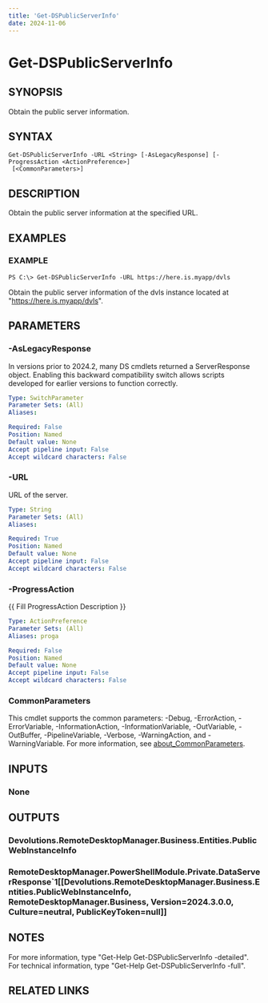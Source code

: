 ```yaml
---
title: 'Get-DSPublicServerInfo'
date: 2024-11-06
---
```



# Get-DSPublicServerInfo

## SYNOPSIS
Obtain the public server information.

## SYNTAX

```
Get-DSPublicServerInfo -URL <String> [-AsLegacyResponse] [-ProgressAction <ActionPreference>]
 [<CommonParameters>]
```

## DESCRIPTION
Obtain the public server information at the specified URL.

## EXAMPLES

### EXAMPLE
```
PS C:\> Get-DSPublicServerInfo -URL https://here.is.myapp/dvls
```

Obtain the public server information of the dvls instance located at "https://here.is.myapp/dvls".

## PARAMETERS

### -AsLegacyResponse
In versions prior to 2024.2, many DS cmdlets returned a ServerResponse object.
Enabling this backward compatibility switch allows scripts developed for earlier versions to function correctly.

```yaml
Type: SwitchParameter
Parameter Sets: (All)
Aliases:

Required: False
Position: Named
Default value: None
Accept pipeline input: False
Accept wildcard characters: False
```

### -URL
URL of the server.

```yaml
Type: String
Parameter Sets: (All)
Aliases:

Required: True
Position: Named
Default value: None
Accept pipeline input: False
Accept wildcard characters: False
```

### -ProgressAction
{{ Fill ProgressAction Description }}

```yaml
Type: ActionPreference
Parameter Sets: (All)
Aliases: proga

Required: False
Position: Named
Default value: None
Accept pipeline input: False
Accept wildcard characters: False
```

### CommonParameters
This cmdlet supports the common parameters: -Debug, -ErrorAction, -ErrorVariable, -InformationAction, -InformationVariable, -OutVariable, -OutBuffer, -PipelineVariable, -Verbose, -WarningAction, and -WarningVariable. For more information, see [about_CommonParameters](http://go.microsoft.com/fwlink/?LinkID=113216).

## INPUTS

### None
## OUTPUTS

### Devolutions.RemoteDesktopManager.Business.Entities.PublicWebInstanceInfo
### RemoteDesktopManager.PowerShellModule.Private.DataServerResponse`1[[Devolutions.RemoteDesktopManager.Business.Entities.PublicWebInstanceInfo, RemoteDesktopManager.Business, Version=2024.3.0.0, Culture=neutral, PublicKeyToken=null]]
## NOTES
For more information, type "Get-Help Get-DSPublicServerInfo -detailed".
For technical information, type "Get-Help Get-DSPublicServerInfo -full".

## RELATED LINKS
